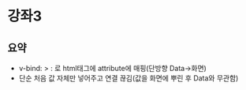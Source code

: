# 강좌3
## 요약
- v-bind: > : 로 html태그에 attribute에 매핑(단방향 Data->화면)
- 단순 처음 값 자체만 넣어주고 연결 끊김(값을 화면에 뿌린 후 Data와 무관함)